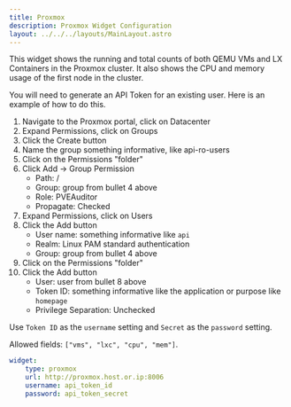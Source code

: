 ```yaml
---
title: Proxmox
description: Proxmox Widget Configuration
layout: ../../../layouts/MainLayout.astro
---
```


This widget shows the running and total counts of both QEMU VMs and LX Containers in the Proxmox cluster. It also shows the CPU and memory usage of the first node in the cluster.

You will need to generate an API Token for an existing user. Here is an example of how to do this.

1. Navigate to the Proxmox portal, click on Datacenter
2. Expand Permissions, click on Groups
3. Click the Create button
4. Name the group something informative, like api-ro-users
5. Click on the Permissions "folder"
6. Click Add -> Group Permission
    - Path: /
    - Group: group from bullet 4 above
    - Role: PVEAuditor
    - Propagate: Checked
7. Expand Permissions, click on Users
8. Click the Add button
    - User name: something informative like `api`
    - Realm: Linux PAM standard authentication
    - Group: group from bullet 4 above
9. Click on the Permissions "folder"
10. Click the Add button
    - User: user from bullet 8 above
    - Token ID: something informative like the application or purpose like `homepage`
    - Privilege Separation: Unchecked

Use `Token ID` as the `username` setting and `Secret` as the `password` setting.

Allowed fields: `["vms", "lxc", "cpu", "mem"]`.

```yaml
widget:
    type: proxmox
    url: http://proxmox.host.or.ip:8006
    username: api_token_id
    password: api_token_secret
```
